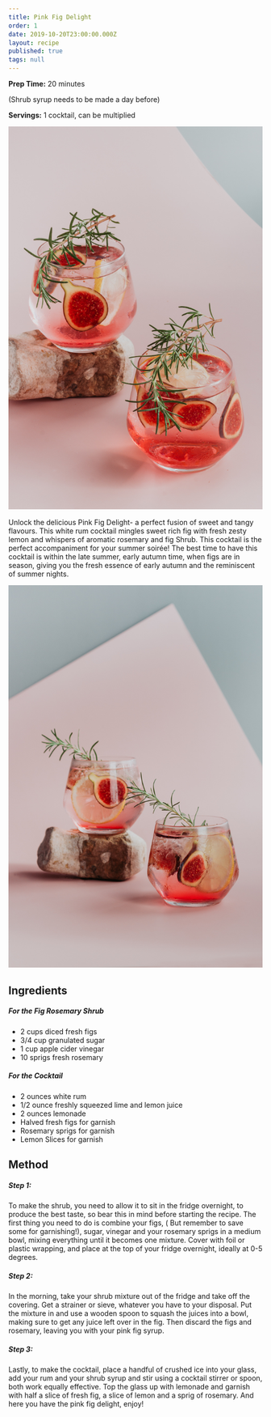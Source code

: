 ```yaml
---
title: Pink Fig Delight
order: 1
date: 2019-10-20T23:00:00.000Z
layout: recipe
published: true
tags: null
---
```



**Prep Time:** 20 minutes 

(Shrub syrup needs to be made a day before)

**Servings:** 1 cocktail, can be multiplied



![Fig rosemary lemon rum cocktail ](../uploads/gaby-yerden-3x2cfcobeeq-unsplash.jpg "Pink Fig Delight ")

Unlock the delicious Pink Fig Delight- a perfect fusion of sweet and tangy flavours. This white rum cocktail mingles sweet rich fig with fresh zesty lemon and whispers of aromatic rosemary and fig Shrub. This cocktail is the perfect accompaniment for your summer soirée! The best time to have this cocktail is within the late summer, early autumn time, when figs are in season, giving you the fresh essence of early autumn and the reminiscent of summer nights.

![Fig rosemary lemon rum cocktail ](../uploads/gaby-yerden-gentnw9v0qg-unsplash.jpg "Pink Fig Delight ")

## **Ingredients**

##### For the Fig Rosemary Shrub

* 2 cups diced fresh figs
* 3/4 cup granulated sugar
* 1 cup apple cider vinegar
* 10 sprigs fresh rosemary   

##### For the Cocktail

* 2 ounces white rum
* 1/2 ounce freshly squeezed lime and lemon juice 
* 2 ounces lemonade 
* Halved fresh figs for garnish
* Rosemary sprigs for garnish 
* Lemon Slices for garnish

## Method

##### *Step 1:*

To make the shrub, you need to allow it to sit in the fridge overnight, to produce the best taste, so bear this in mind before starting the recipe. The first thing you need to do is combine your figs, ( But remember to save some for garnishing!), sugar, vinegar and your rosemary sprigs in a medium bowl, mixing everything until it becomes one mixture. Cover with foil or plastic wrapping, and place at the top of your fridge overnight, ideally at 0-5 degrees.

##### *Step 2:*

In the morning, take your shrub mixture out of the fridge and take off the covering. Get a strainer or sieve, whatever you have to your disposal. Put the mixture in and use a wooden spoon to squash the juices into a bowl, making sure to get any juice left over in the fig. Then discard the figs and rosemary, leaving you with your pink fig syrup.

##### *Step 3:*

Lastly, to make the cocktail, place a handful of crushed ice into your glass, add your rum and your shrub syrup and stir using a cocktail stirrer or spoon, both work equally effective. Top the glass up with lemonade and garnish with half a slice of fresh fig, a slice of lemon and a sprig of rosemary. And here you have the pink fig delight, enjoy!